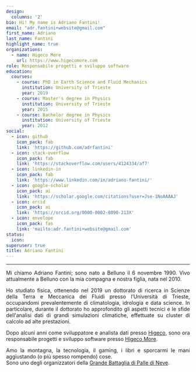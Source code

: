 ```yaml
---
design:
  columns: '2'
bio: Hi! My name is Adriano Fantini!
email: "adr.fantini+website@gmail.com"
first_name: Adriano
last_name: Fantini
highlight_name: true
organizations:
  - name: Higeco More
    url: https://www.higecomore.com
role: Responsabile progetti e sviluppo software
education:
  courses:
    - course: PhD in Earth Science and Fluid Mechanics
      institution: University of Trieste
      year: 2019
    - course: Master's degree in Physics
      institution: University of Trieste
      year: 2015
    - course: Bachelor degree in Physics
      institution: University of Trieste
      year: 2012
social:
  - icon: github
    icon_pack: fab
    link: 'https://github.com/adrfantini'
  - icon: stack-overflow
    icon_pack: fab
    link: 'https://stackoverflow.com/users/4124334/af7'
  - icon: linkedin-in
    icon_pack: fab
    link: 'https://www.linkedin.com/in/adriano-fantini/'
  - icon: google-scholar
    icon_pack: ai
    link: 'https://scholar.google.com/citations?user=Jse-1NoAAAAJ'
  - icon: orcid
    icon_pack: ai
    link: 'https://orcid.org/0000-0002-8090-213X'
  - icon: envelope
    icon_pack: fas
    link: 'mailto:adr.fantini+website@gmail.com'
status:
  icon: 
superuser: true
title: Adriano Fantini
---
```


---

<div align="justify";>
Mi chiamo Adriano Fantini; sono nato a Belluno il 6 novembre 1990.
Vivo attualmente a Belluno con la mia compagna e nostra figlia, nata nel 2010.

Ho studiato fisica, ottenendo nel 2019 un dottorato di ricerca in Scienze della Terra e Meccanica dei Fluidi presso l’Università di Trieste,
occupandomi prevalentemente di climatologia, idrologia e data science.
In particolare, durante il dottorato ho approfondito gli aspetti tecnici e le sfide dell'analisi dati di grandi simulazioni climatiche,
effettuate su cluster di calcolo ad alte prestazioni.

Dopo alcuni anni come sviluppatore e analista dati presso [Higeco](https://www.higeco.com),
sono ora responsabile progetti e sviluppo software presso [Higeco More](https://www.higecomore.com/).  

Amo la montagna, la tecnologia, il gaming, i libri e sporcarmi le mani aggiustando (o più spesso rompendo) cose.  
Sono uno degli organizzatori della [Grande Battaglia di Palle di Neve](https://gbpn.netlify.app/it).
</div>
